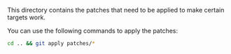 This directory contains the patches that need to be applied to make certain targets work.

You can use the following commands to apply the patches:
```bash
cd .. && git apply patches/*
```